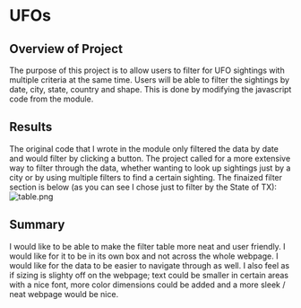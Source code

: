 # UFOs

## Overview of Project
The purpose of this project is to allow users to filter for UFO sightings with multiple criteria at the same time. Users will be able to filter the sightings by date, city, state, country and shape. This is done by modifying the javascript code from the module. 

## Results
The original code that I wrote in the module only filtered the data by date and would filter by clicking a button. The project called for a more extensive way to filter through the data, whether wanting to look up sightings just by a city or by using multiple filters to find a certain sighting. The finaized filter section is below (as you can see I chose just to filter by the State of TX):
![table.png](//UFOs/table.png)


## Summary 
I would like to be able to make the filter table more neat and user friendly. I would like for it to be in its own box and not across the whole webpage. I would like for the data to be easier to navigate through as well. I also feel as if sizing is slighty off on the webpage; text could be smaller in certain areas with a nice font, more color dimensions could be added and a more sleek / neat webpage would be nice. 
